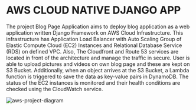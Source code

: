 # AWS CLOUD NATIVE DJANGO APP

The project Blog Page Application aims to deploy blog application as a web application written Django Framework on AWS Cloud Infrastructure. This infrastructure has Application Load Balancer with Auto Scaling Group of Elastic Compute Cloud (EC2) Instances and Relational Database Service (RDS) on defined VPC. Also, The Cloudfront and Route 53 services are located in front of the architecture and manage the traffic in secure. User is able to upload pictures and videos on own blog page and these are kept on S3 Bucket. Additionally, when an object arrives at the S3 Bucket, a Lambda function is triggered to save the data as key-value pairs in DynamoDB. The status of the EC2 instances is monitored and their health conditions are checked using the CloudWatch service.

![aws-project-diagram](https://user-images.githubusercontent.com/121056799/236654953-f8e2342f-dad7-4f21-8fe9-13f5b7d19eeb.png)
